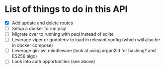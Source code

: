 # List of things to do in this API

- [x] Add update and delete routes
- [ ] Setup a docker to run psql
- [ ] Migrate over to running with psql instead of sqlite
- [ ] Leverage viper or godotenv to load in relevant config (which will also be in docker compose)
- [ ] Leverage gin-jwt middleware (look at using argon2id for hashing? and ES256 algo)
- [ ] Look into auth opportunities (see above)
